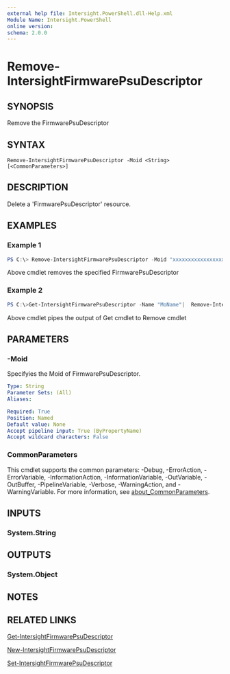 ```yaml
---
external help file: Intersight.PowerShell.dll-Help.xml
Module Name: Intersight.PowerShell
online version:
schema: 2.0.0
---
```


# Remove-IntersightFirmwarePsuDescriptor

## SYNOPSIS
Remove the FirmwarePsuDescriptor

## SYNTAX

```
Remove-IntersightFirmwarePsuDescriptor -Moid <String> [<CommonParameters>]
```

## DESCRIPTION
Delete a &apos;FirmwarePsuDescriptor&apos; resource.

## EXAMPLES

### Example 1
```powershell
PS C:\> Remove-IntersightFirmwarePsuDescriptor -Moid "xxxxxxxxxxxxxxxxxxxxxxxxxxx"
```
Above cmdlet removes the specified FirmwarePsuDescriptor 

### Example 2
```powershell
PS C:\>Get-IntersightFirmwarePsuDescriptor -Name "MoName"|  Remove-IntersightFirmwarePsuDescriptor
```
Above cmdlet pipes the output of Get cmdlet to Remove cmdlet

## PARAMETERS

### -Moid
Specifyies the Moid of FirmwarePsuDescriptor.

```yaml
Type: String
Parameter Sets: (All)
Aliases:

Required: True
Position: Named
Default value: None
Accept pipeline input: True (ByPropertyName)
Accept wildcard characters: False
```

### CommonParameters
This cmdlet supports the common parameters: -Debug, -ErrorAction, -ErrorVariable, -InformationAction, -InformationVariable, -OutVariable, -OutBuffer, -PipelineVariable, -Verbose, -WarningAction, and -WarningVariable. For more information, see [about_CommonParameters](http://go.microsoft.com/fwlink/?LinkID=113216).

## INPUTS

### System.String

## OUTPUTS

### System.Object
## NOTES

## RELATED LINKS

[Get-IntersightFirmwarePsuDescriptor](./Get-IntersightFirmwarePsuDescriptor.md)

[New-IntersightFirmwarePsuDescriptor](./New-IntersightFirmwarePsuDescriptor.md)

[Set-IntersightFirmwarePsuDescriptor](./Set-IntersightFirmwarePsuDescriptor.md)

